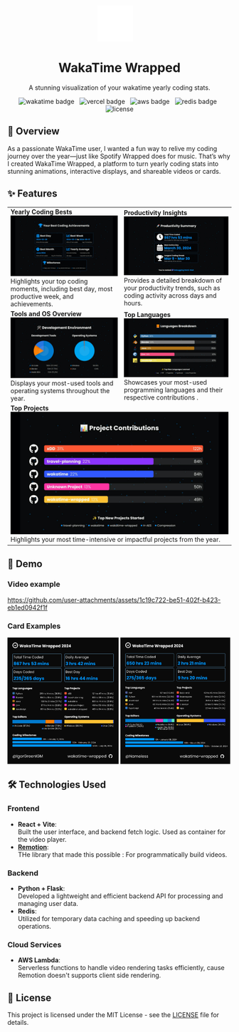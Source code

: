 <div align="center">
  <img src="public/wakatime-white-logo.svg" alt="WakaTime Logo" height="80" style="margin-right: 20px">
  <h1>WakaTime Wrapped</h1>
</div>

<p align='center'>
A stunning visualization of your wakatime yearly coding stats.
</p>

<p align="center" style="margin-bottom:25px">
<img src="https://img.shields.io/badge/WakaTime-1f77b4?style=for-the-badge&logo=WakaTime&logoColor=white" alt="wakatime badge" />
&nbsp;
<img src="https://img.shields.io/badge/Vercel-000000?&style=for-the-badge&logo=vercel&logoColor=white" alt="vercel badge" />
&nbsp;
<img src="https://img.shields.io/badge/Amazon_AWS-FF9900?&style=for-the-badge&logo=amazonaws&logoColor=white" alt="aws badge" />
&nbsp;
<img src="https://img.shields.io/badge/redis-%23DD0031.svg?&style=for-the-badge&logo=redis&logoColor=white" alt="redis badge" />
&nbsp;
<img src="https://img.shields.io/badge/license-MIT-blue.svg?style=for-the-badge" alt="license" />
</p>

## 🚀 Overview
As a passionate WakaTime user, I wanted a fun way to relive my coding journey over the year—just like Spotify Wrapped does for music. That’s why I created WakaTime Wrapped, a platform to turn yearly coding stats into stunning animations, interactive displays, and shareable videos or cards.

## ✨ Features  
<table> <tr> <td> <strong>Yearly Coding Bests</strong><br> <img src="readme_res/coding_bests.jpg" alt="Yearly Coding Bests" width="100%"><br> Highlights your top coding moments, including best day, most productive week, and achievements. </td> <td> <strong>Productivity Insights</strong><br> <img src="readme_res/productivity.jpg" alt="Productivity Insights" width="100%"><br> Provides a detailed breakdown of your productivity trends, such as coding activity across days and hours. </td> </tr> <tr> <td> <strong>Tools and OS Overview</strong><br> <img src="readme_res/tools_and_os.jpg" alt="Tools and OS Overview" width="100%"><br> Displays your most-used tools and operating systems throughout the year. </td> <td> <strong>Top Languages</strong><br> <img src="readme_res/top_languages.jpg" alt="Top Languages" width="100%"><br> Showcases your most-used programming languages and their respective contributions . </td> </tr> <tr> <td colspan="2"> <strong>Top Projects</strong><br> <img src="readme_res/top_projects.jpg" alt="Top Projects" width="100%"><br> Highlights your most time-intensive or impactful projects from the year. </td> </tr> </table>


## 🎯 Demo

### Video example
https://github.com/user-attachments/assets/1c19c722-be51-402f-b423-eb1ed0942f1f

### Card Examples
<p align="left">
  <img src="readme_res/IgorGrennIGM.png" alt="WakaTime Card Example 1" width="49.65%">
  <img src="readme_res/Nameless.png" alt="WakaTime Card Example 1" width="49%">
</p>

## 🛠️ Technologies Used  

### Frontend  
- **React + Vite**:  
  Built the user interface, and backend fetch logic. Used as container for the video player.  
- **[Remotion](https://github.com/remotion-dev/remotion)**:  
  THe library that made this possible : For programmatically build videos.

### Backend  
- **Python + Flask**:  
  Developed a lightweight and efficient backend API for processing and managing user data.  
- **Redis**:  
  Utilized for temporary data caching and speeding up backend operations.

### Cloud Services  
- **AWS Lambda**:  
  Serverless functions to handle video rendering tasks efficiently, cause Remotion doesn't supports client side rendering.  


## 📄 License
This project is licensed under the MIT License - see the [LICENSE](LICENSE) file for details.